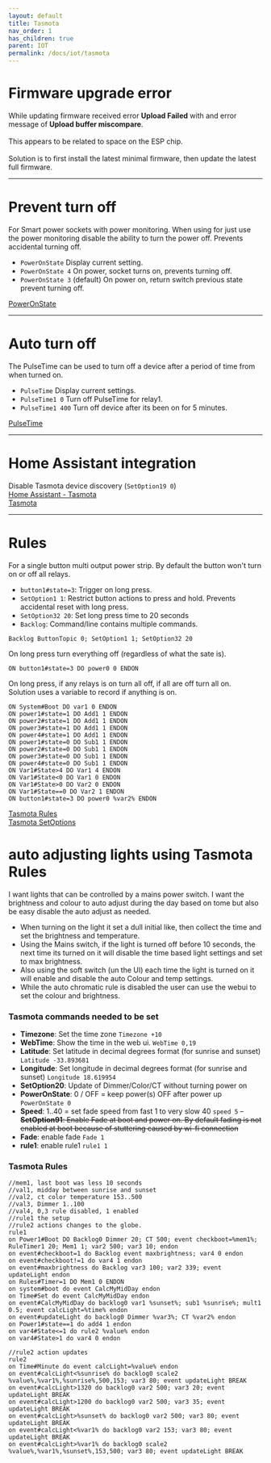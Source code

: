 ```yaml
---
layout: default
title: Tasmota
nav_order: 1
has_children: true
parent: IOT
permalink: /docs/iot/tasmota
---
```


# Firmware upgrade error
While updating firmware received error **Upload Failed** with and error message of **Upload buffer miscompare**.<BR>
<BR>
This appears to be related to space on the ESP chip.<BR>
<BR>
Solution is to first install the latest minimal firmware, then update the latest full firmware.

---

# Prevent turn off
For Smart power sockets with power monitoring. When using for just use the power monitoring disable the ability to turn the power off. Prevents accidental turning off.
- `PowerOnState` Display current setting.
- `PowerOnState 4` On power, socket turns on, prevents turning off.
- `PowerOnState 3` (default) On power on, return switch previous state prevent turning off.

[PowerOnState](https://tasmota.github.io/docs/PowerOnState/)

---

# Auto turn off
The PulseTime can be used to turn off a device after a period of time from when turned on.
- `PulseTime` Display current settings.
- `PulseTime1 0` Turn off PulseTime for relay1.
- `PulseTime1 400` Turn off device after its been on for 5 minutes.

[PulseTime](https://tasmota.github.io/docs/Commands/#pulsetime)

---

# Home Assistant integration
Disable Tasmota device discovery (`SetOption19 0`)<BR>
[Home Assistant - Tasmota](https://www.home-assistant.io/integrations/tasmota/)<BR>
[Tasmota](https://tasmota.github.io/docs/Home-Assistant/#transition-from-mqtt-discovery)

---

# Rules
For a single button multi output power strip. By default the button won't turn on or off all relays.
- `button1#state=3`: Trigger on long press.
- `SetOption1 1`: Restrict button actions to press and hold. Prevents accidental reset with long press.
- `SetOption32 20`: Set long press time to 20 seconds
- `Backlog`: Command/line contains multiple commands.

```
Backlog ButtonTopic 0; SetOption1 1; SetOption32 20
```

On long press turn everything off (regardless of what the sate is).
``` 
ON button1#state=3 DO power0 0 ENDON
```

On long press, if any relays is on turn all off, if all are off turn all on.<BR>
Solution uses a variable to record if anything is on.
```
ON System#Boot DO var1 0 ENDON
ON power1#state=1 DO Add1 1 ENDON
ON power2#state=1 DO Add1 1 ENDON
ON power3#state=1 DO Add1 1 ENDON
ON power4#state=1 DO Add1 1 ENDON
ON power1#state=0 DO Sub1 1 ENDON
ON power2#state=0 DO Sub1 1 ENDON
ON power3#state=0 DO Sub1 1 ENDON
ON power4#state=0 DO Sub1 1 ENDON
ON Var1#State>4 DO Var1 4 ENDON
ON Var1#State<0 DO Var1 0 ENDON
ON Var1#State>0 DO Var2 0 ENDON
ON Var1#State==0 DO Var2 1 ENDON
ON button1#state=3 DO power0 %var2% ENDON
```

[Tasmota Rules](ttps://tasmota.github.io/docs/Rules/)<BR>
[Tasmota SetOptions](https://tasmota.github.io/docs/Commands/#setoptions)<BR>

# auto adjusting lights using Tasmota Rules
I want lights that can be controlled by a mains power switch. I want the brightness and colour to auto adjust during the day based on tome but also be easy disable the auto adjust as needed.

- When turning on the light it set a dull initial like, then  collect the time and set the brightness and temperature.
- Using the Mains switch, if the light is turned off before 10 seconds, the next time its turned on it will disable the time based light settings and set to max brightness.
- Also using the soft switch (un the UI) each time the light is turned on it will enable and disable the auto Colour and temp settings.
- While the auto chromatic rule is disabled the user can use the webui to set the colour and brightness.


### Tasmota commands needed to be set
 - **Timezone**: Set the time zone `Timezone +10`
 - **WebTime**: Show the time in the web ui. `WebTime 0,19`
 - **Latitude**: Set latitude in decimal degrees format (for sunrise and sunset) `Latitude -33.893681`
 - **Longitude**: Set longitude in decimal degrees format (for sunrise and sunset) `Longitude 18.619954`
 - **SetOption20**: Update of Dimmer/Color/CT without turning power on
 - **PowerOnState**: 0 / OFF = keep power(s) OFF after power up `PowerOnState 0`
 - **Speed**: 1..40 = set fade speed from fast 1 to very slow 40 `speed 5`
 ~~- **SetOption91**: Enable Fade at boot and power on. By default fading is not enabled at boot because of stuttering caused by wi-fi connection~~
 - **Fade**: enable fade `Fade 1`
 - **rule1**: enable rule1 `rule1 1`

### Tasmota Rules
```
//mem1, last boot was less 10 seconds
//val1, midday between sunrise and sunset
//val2, ct color temperature 153..500
//val3, Dimmer 1..100
//val4, 0,3 rule disabled, 1 enabled
//rule1 the setup
//rule2 actions changes to the globe. 
rule1
on Power1#Boot DO Backlog0 Dimmer 20; CT 500; event checkboot=%mem1%; RuleTimer1 20; Mem1 1; var2 500; var3 10; endon
on event#checkboot=1 do Backlog event maxbrightness; var4 0 endon
on event#checkboot!=1 do var4 1 endon 
on event#maxbrightness do Backlog var3 100; var2 339; event updateLight endon
on Rules#Timer=1 DO Mem1 0 ENDON 
on system#boot do event CalcMyMidDay endon 
on Time#Set do event CalcMyMidDay endon 
on event#CalcMyMidDay do backlog0 var1 %sunset%; sub1 %sunrise%; mult1 0.5; event calcLight=%time% endon
on event#updateLight do backlog0 Dimmer %var3%; CT %var2% endon
on Power1#state==1 do add4 1 endon
on var4#State<=1 do rule2 %value% endon
on var4#State>1 do var4 0 endon

//rule2 action updates
rule2
on Time#Minute do event calcLight=%value% endon
on event#calcLight<%sunrise% do backlog0 scale2 %value%,%var1%,%sunrise%,500,153; var3 80; event updateLight BREAK
on event#calcLight>1320 do backlog0 var2 500; var3 20; event updateLight BREAK
on event#calcLight>1200 do backlog0 var2 500; var3 35; event updateLight BREAK
on event#calcLight>%sunset% do backlog0 var2 500; var3 80; event updateLight BREAK
on event#calcLight<%var1% do backlog0 var2 153; var3 80; event updateLight BREAK
on event#calcLight>%var1% do backlog0 scale2 %value%,%var1%,%sunset%,153,500; var3 80; event updateLight BREAK
```

